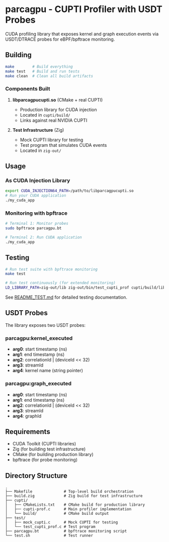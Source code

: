 # parcagpu - CUPTI Profiler with USDT Probes

CUDA profiling library that exposes kernel and graph execution events via USDT/DTRACE probes for eBPF/bpftrace monitoring.

## Building

```bash
make        # Build everything
make test   # Build and run tests
make clean  # Clean all build artifacts
```

### Components Built

1. **libparcagpucupti.so** (CMake + real CUPTI)
   - Production library for CUDA injection
   - Located in `cupti/build/`
   - Links against real NVIDIA CUPTI

2. **Test Infrastructure** (Zig)
   - Mock CUPTI library for testing
   - Test program that simulates CUDA events
   - Located in `zig-out/`

## Usage

### As CUDA Injection Library

```bash
export CUDA_INJECTION64_PATH=/path/to/libparcagpucupti.so
# Run your CUDA application
./my_cuda_app
```

### Monitoring with bpftrace

```bash
# Terminal 1: Monitor probes
sudo bpftrace parcagpu.bt

# Terminal 2: Run CUDA application
./my_cuda_app
```

## Testing

```bash
# Run test suite with bpftrace monitoring
make test

# Run test continuously (for extended monitoring)
LD_LIBRARY_PATH=zig-out/lib zig-out/bin/test_cupti_prof cupti/build/libparcagpucupti.so --forever
```

See [README_TEST.md](README_TEST.md) for detailed testing documentation.

## USDT Probes

The library exposes two USDT probes:

### parcagpu:kernel_executed
- **arg0**: start timestamp (ns)
- **arg1**: end timestamp (ns)
- **arg2**: correlationId | (deviceId << 32)
- **arg3**: streamId
- **arg4**: kernel name (string pointer)

### parcagpu:graph_executed
- **arg0**: start timestamp (ns)
- **arg1**: end timestamp (ns)
- **arg2**: correlationId | (deviceId << 32)
- **arg3**: streamId
- **arg4**: graphId

## Requirements

- CUDA Toolkit (CUPTI libraries)
- Zig (for building test infrastructure)
- CMake (for building production library)
- bpftrace (for probe monitoring)

## Directory Structure

```
.
├── Makefile              # Top-level build orchestration
├── build.zig             # Zig build for test infrastructure
├── cupti/
│   ├── CMakeLists.txt    # CMake build for production library
│   ├── cupti-prof.c      # Main profiler implementation
│   └── build/            # CMake build output
├── test/
│   ├── mock_cupti.c      # Mock CUPTI for testing
│   └── test_cupti_prof.c # Test program
├── parcagpu.bt           # bpftrace monitoring script
└── test.sh               # Test runner
```
